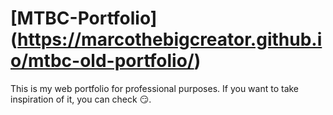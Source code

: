 # [MTBC-Portfolio] (https://marcothebigcreator.github.io/mtbc-old-portfolio/)
This is my web portfolio for professional purposes. If you want to take inspiration of it, you can check 😏.

